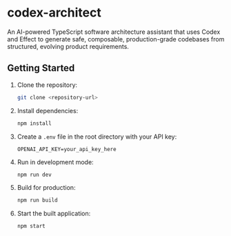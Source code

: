 # codex-architect

An AI-powered TypeScript software architecture assistant that uses Codex and Effect to generate safe, composable, production-grade codebases from structured, evolving product requirements.

## Getting Started

1. Clone the repository:
   ```bash
   git clone <repository-url>
   ```
2. Install dependencies:
   ```bash
   npm install
   ```
3. Create a `.env` file in the root directory with your API key:
   ```
   OPENAI_API_KEY=your_api_key_here
   ```
4. Run in development mode:
   ```bash
   npm run dev
   ```
5. Build for production:
   ```bash
   npm run build
   ```
6. Start the built application:
   ```bash
   npm start
   ```

